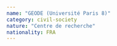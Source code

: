 ```yaml
---
name: "GEODE (Université Paris 8)"
category: civil-society
nature: "Centre de recherche"
nationality: FRA
---
```

    